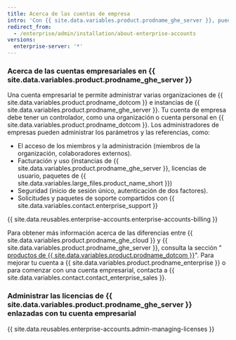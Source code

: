 ```yaml
---
title: Acerca de las cuentas de empresa
intro: 'Con {{ site.data.variables.product.prodname_ghe_server }}, puedes crear una cuenta empresarial para darle a los administradores una visibilidad centralizada y la administración de su uso de licencia y su facturación.'
redirect_from:
  - /enterprise/admin/installation/about-enterprise-accounts
versions:
  enterprise-server: '*'
---
```


### Acerca de las cuentas empresariales en {{ site.data.variables.product.prodname_ghe_server }}

Una cuenta empresarial te permite administrar varias organizaciones de {{ site.data.variables.product.prodname_dotcom }} e instancias de {{ site.data.variables.product.prodname_ghe_server }}. Tu cuenta de empresa debe tener un controlador, como una organización o cuenta personal en {{ site.data.variables.product.prodname_dotcom }}. Los administradores de empresas pueden administrar los parámetros y las referencias, como:

- El acceso de los miembros y la administración (miembros de la organización, colaboradores externos).
- Facturación y uso (instancias de {{ site.data.variables.product.prodname_ghe_server }}, licencias de usuario, paquetes de {{ site.data.variables.large_files.product_name_short }})
- Seguridad (inicio de sesión único, autenticación de dos factores).
- Solicitudes y paquetes de soporte compartidos con {{ site.data.variables.contact.enterprise_support }}

{{ site.data.reusables.enterprise-accounts.enterprise-accounts-billing }}

Para obtener más información acerca de las diferencias entre {{ site.data.variables.product.prodname_ghe_cloud }} y {{ site.data.variables.product.prodname_ghe_server }}, consulta la sección "[ productos de {{ site.data.variables.product.prodname_dotcom }}](/articles/githubs-products)". Para mejorar tu cuenta a {{ site.data.variables.product.prodname_enterprise }} o para comenzar con una cuenta empresarial, contacta a {{ site.data.variables.contact.contact_enterprise_sales }}.

### Administrar las licencias de {{ site.data.variables.product.prodname_ghe_server }} enlazadas con tu cuenta empresarial

{{ site.data.reusables.enterprise-accounts.admin-managing-licenses }}
